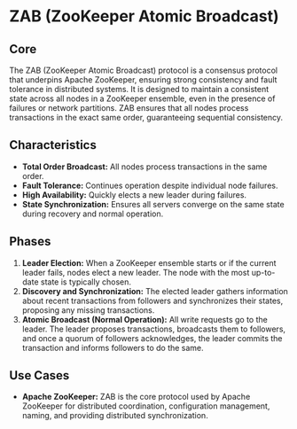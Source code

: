 # ZAB (ZooKeeper Atomic Broadcast)

## Core

The ZAB (ZooKeeper Atomic Broadcast) protocol is a consensus protocol that underpins Apache ZooKeeper, ensuring strong consistency and fault tolerance in distributed systems. It is designed to maintain a consistent state across all nodes in a ZooKeeper ensemble, even in the presence of failures or network partitions. ZAB ensures that all nodes process transactions in the exact same order, guaranteeing sequential consistency.

## Characteristics

-   **Total Order Broadcast:** All nodes process transactions in the same order.
-   **Fault Tolerance:** Continues operation despite individual node failures.
-   **High Availability:** Quickly elects a new leader during failures.
-   **State Synchronization:** Ensures all servers converge on the same state during recovery and normal operation.

## Phases

1.  **Leader Election:** When a ZooKeeper ensemble starts or if the current leader fails, nodes elect a new leader. The node with the most up-to-date state is typically chosen.
2.  **Discovery and Synchronization:** The elected leader gathers information about recent transactions from followers and synchronizes their states, proposing any missing transactions.
3.  **Atomic Broadcast (Normal Operation):** All write requests go to the leader. The leader proposes transactions, broadcasts them to followers, and once a quorum of followers acknowledges, the leader commits the transaction and informs followers to do the same.

## Use Cases

-   **Apache ZooKeeper:** ZAB is the core protocol used by Apache ZooKeeper for distributed coordination, configuration management, naming, and providing distributed synchronization.

